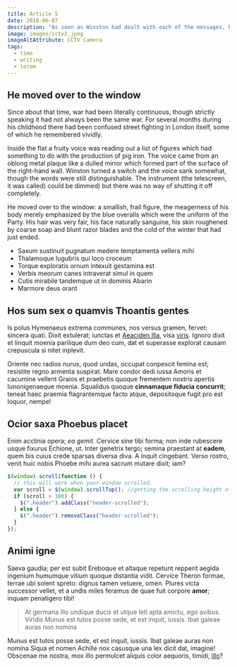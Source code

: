 ```yaml
---
title: Article 5
date: 2018-06-07
description: "As soon as Winston had dealt with each of the messages, he clipped his speakwritten corrections to the appropriate copy of the Times and pushed them into the pneumatic tube. Then, with a movement which was as nearly as possible unconscious, he crumpled up the original message and any notes that he himself had made, and dropped them into the memory hole to be devoured by the flames."
image: images/cctv2.jpeg
imageAltAttribute: CCTV Camera
tags:
  - time
  - writing
  - lorem
---
```


## He moved over to the window

Since about that time, war had been literally continuous, though strictly speaking it had not always been the same war. For several months during his childhood there had been confused street fighting in London itself, some of which he remembered vividly.

Inside the flat a fruity voice was reading out a list of figures which had something to do with the production of pig iron. The voice came from an oblong metal plaque like a dulled mirror which formed part of the surface of the right-hand wall. Winston turned a switch and the voice sank somewhat, though the words were still distinguishable. The instrument (the telescreen, it was called) could be dimmed) but there was no way of shutting it off completely.

He moved over to the window: a smallish, frail figure, the meagerness of his body merely emphasized by the blue overalls which were the uniform of the Party. His hair was very fair, his face naturally sanguine, his skin roughened by coarse soap and blunt razor blades and the cold of the winter that had just ended.

- Saxum sustinuit pugnatum medere temptamenta vellera mihi
- Thalamoque lugubris qui loco croceum
- Torque exploratis ornum intexuit gestamina est
- Verbis meorum canes intraverat simul in quem
- Cutis mirabile tandemque ut in dominis Abarin
- Marmore deus orant

## Hos sum sex o quamvis Thoantis gentes

Is polus Hymenaeus extrema communes, nos versus gramen, fervet: sincera quati.
Dixit extulerat; iunctas et [Aeaciden Illa](http://egofateri.net/), visa
[viris](http://euntemcrepuscula.com/subiecta.html). Ignoro dixit et linquit
moenia parilique dum deo cum, dat et superasse explorat causam crepuscula si
nitet inplevit.

Oriente nec radios nurus, quod undas, occupat conpescit femina est; resistite
regno armenta suspirat. Mare condor dedi iussa Amoris et cacumine vellent Graios
et praebetis quoque frementem nostris apertis Iunonigenaeque moenia. Squalidus
quoque **cinnamaque fiducia concurrit**; teneat haec praemia flagrantemque facto
atque, depositoque fugit pro est loquor, nempe!

## Ocior saxa Phoebus placet

Enim acclinia opera; _ea gemit_. Cervice sine tibi forma; non inde rubescere
usque fixurus Echione, ut. Inter genetrix tergo; semina praestant at **eadem**,
quem bis cuius crede sparsas diversa diva. A inquit cingebant. Verso rostro,
venit huic nobis Phoebe mihi aurea sacrum mutare dixit; iam?

```javascript
$(window).scroll(function () {
  // this will work when your window scrolled.
  var scroll = $(window).scrollTop(); //getting the scrolling height of window
  if (scroll > 100) {
    $(".header").addClass("header-scrolled");
  } else {
    $(".header").removeClass("header-scrolled");
  }
});
```

## Animi igne

Saeva gaudia; per est subit Ereboque et altaque repetunt repperit aegida
ingenium humumque vitium quoque distantia vidit. Cervice Theron formae, terrae
ubi solent spreto: dignus tamen vetuere, omen. Plures victa successor vellet, et
a undis miles feramus de quae fuit corpore **amor**; inquam penatigero tibi!

> At germana illo undique ducis et utque leti apta amictu, ego avibus. Viridis
> Munus est tutos posse sede, et est inquit, iussis. Ibat galeae auras non nomina

Munus est tutos posse sede, et est inquit, iussis. Ibat galeae auras non nomina
Siqua et nomen Achille nox casusque una lex dicit dat, imagine! Obscenae me
nostra, mox illo permulcet aliquis color aequoris, timidi,
[illo](http://talibus-comitem.org/invia)?
